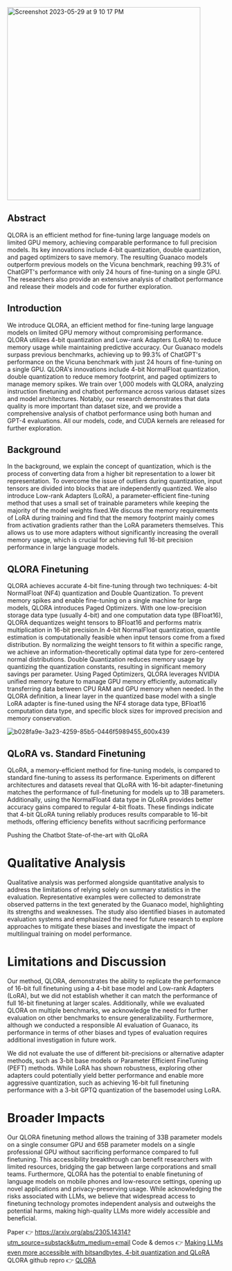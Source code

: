 
<img width="446" alt="Screenshot 2023-05-29 at 9 10 17 PM" src="https://github.com/rashmimarganiatgithub/LLMS_in_2023/assets/24475962/d73d27a8-68e2-4fe6-a7ee-88c05eed776d">


## Abstract

QLORA is an efficient method for fine-tuning large language models on limited GPU memory, achieving comparable performance to full precision models. 
Its key innovations include 4-bit quantization, double quantization, and paged optimizers to save memory. 
The resulting Guanaco models outperform previous models on the Vicuna benchmark, reaching 99.3% of ChatGPT's performance with only 24 hours of fine-tuning on a single GPU. 
The researchers also provide an extensive analysis of chatbot performance and release their models and code for further exploration.



## Introduction

We introduce QLORA, an efficient method for fine-tuning large language models on limited GPU memory without compromising performance. 
QLORA utilizes 4-bit quantization and Low-rank Adapters (LoRA) to reduce memory usage while maintaining predictive accuracy. 
Our Guanaco models surpass previous benchmarks, achieving up to 99.3% of ChatGPT's performance on the Vicuna benchmark with just 24 hours of fine-tuning on a single GPU.
QLORA's innovations include 4-bit NormalFloat quantization, double quantization to reduce memory footprint, and paged optimizers to manage memory spikes. 
We train over 1,000 models with QLORA, analyzing instruction finetuning and chatbot performance across various dataset sizes and model architectures. 
Notably, our research demonstrates that data quality is more important than dataset size, and we provide a comprehensive analysis of chatbot performance using both human and GPT-4 
evaluations. All our models, code, and CUDA kernels are released for further exploration.


## Background

In the background, we explain the concept of quantization, which is the process of converting data from a higher bit representation to a 
lower bit representation. To overcome the issue of outliers during quantization, input tensors are divided into blocks that are independently quantized. 
We also introduce Low-rank Adapters (LoRA), a parameter-efficient fine-tuning method that uses a small set of trainable parameters while keeping the majority of 
the model weights fixed.We discuss the memory requirements of LoRA during training and find that the memory footprint mainly comes from activation gradients 
rather than the LoRA parameters themselves. This allows us to use more adapters without significantly increasing the overall memory usage, which is crucial for achieving 
full 16-bit precision performance in large language models.


## QLORA Finetuning

QLORA achieves accurate 4-bit fine-tuning through two techniques: 4-bit NormalFloat (NF4) quantization and Double Quantization. 
To prevent memory spikes and enable fine-tuning on a single machine for large models, QLORA introduces Paged Optimizers. 
With one low-precision storage data type (usually 4-bit) and one computation data type (BFloat16), QLORA dequantizes weight tensors to BFloat16 and performs matrix 
multiplication in 16-bit precision.In 4-bit NormalFloat quantization, quantile estimation is computationally feasible when input tensors 
come from a fixed distribution. By normalizing the weight tensors to fit within a specific range, we achieve an information-theoretically optimal data type for 
zero-centered normal distributions. Double Quantization reduces memory usage by quantizing the quantization constants, resulting in significant memory savings per parameter.
Using Paged Optimizers, QLORA leverages NVIDIA unified memory feature to manage GPU memory efficiently, automatically 
transferring data between CPU RAM and GPU memory when needed. In the QLORA definition, a linear layer in the quantized base model with a single LoRA adapter is 
fine-tuned using the NF4 storage data type, BFloat16 computation data type, and specific block sizes for improved precision and memory conservation.

![b028fa9e-3a23-4259-85b5-0446f5989455_600x439](https://github.com/rashmimarganiatgithub/LLMS_in_2023/assets/24475962/e8f58d42-cbdd-4735-a75b-7103ce978e42)


## QLoRA vs. Standard Finetuning

QLoRA, a memory-efficient method for fine-tuning models, is compared to standard fine-tuning to assess its performance. Experiments on different architectures and datasets reveal that QLoRA with 16-bit adapter-finetuning matches the performance of full-finetuning for models up to 3B parameters. Additionally, using the NormalFloat4 data type in QLoRA provides better accuracy gains compared to regular 4-bit floats. These findings indicate that 4-bit QLoRA tuning reliably produces results comparable to 16-bit methods, offering efficiency benefits without sacrificing performance

Pushing the Chatbot State-of-the-art with QLoRA


# Qualitative Analysis

Qualitative analysis was performed alongside quantitative analysis to address the limitations of relying solely on summary statistics in the evaluation. Representative examples were collected to demonstrate observed patterns in the text generated by the Guanaco model, highlighting its strengths and weaknesses. The study also identified biases in automated evaluation systems and emphasized the need for future research to explore approaches to mitigate these biases and investigate the impact of multilingual training on model performance.

# Limitations and Discussion

Our method, QLORA, demonstrates the ability to replicate the performance of 16-bit full finetuning using a 4-bit base model and Low-rank Adapters (LoRA), but we did not establish whether it can match the performance of full 16-bit finetuning at larger scales. Additionally, while we evaluated QLORA on multiple benchmarks, we acknowledge the need for further evaluation on other benchmarks to ensure generalizability. Furthermore, although we conducted a responsible AI evaluation of Guanaco, its performance in terms of other biases and types of evaluation requires additional investigation in future work.

We did not evaluate the use of different bit-precisions or alternative adapter methods, such as 3-bit base models or Parameter Efficient FineTuning (PEFT) methods. While LoRA has shown robustness, exploring other adapters could potentially yield better performance and enable more aggressive quantization, such as achieving 16-bit full finetuning performance with a 3-bit GPTQ quantization of the basemodel using LoRA.


# Broader Impacts

Our QLORA finetuning method allows the training of 33B parameter models on a single consumer GPU and 65B parameter models on a single professional GPU without sacrificing performance compared to full finetuning. This accessibility breakthrough can benefit researchers with limited resources, bridging the gap between large corporations and small teams. Furthermore, QLORA has the potential to enable finetuning of language models on mobile phones and low-resource settings, opening up novel applications and privacy-preserving usage. While acknowledging the risks associated with LLMs, we believe that widespread access to finetuning technology promotes independent analysis and outweighs the potential harms, making high-quality LLMs more widely accessible and beneficial.

Paper  👉 https://arxiv.org/abs/2305.14314?utm_source=substack&utm_medium=email
Code & demos 👉 [Making LLMs even more accessible with bitsandbytes, 4-bit quantization and QLoRA
](https://huggingface.co/blog/4bit-transformers-bitsandbytes?utm_source=substack&utm_medium=email) 
QLORA github repro 👉 [QLORA](https://github.com/artidoro/qlora)

